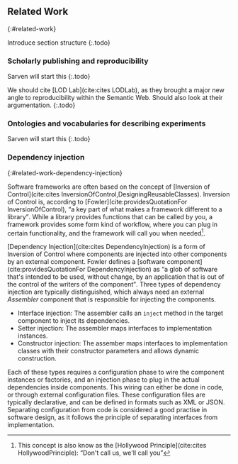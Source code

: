 ## Related Work
{:#related-work}

Introduce section structure
{:.todo}

### Scholarly publishing and reproducibility
Sarven will start this
{:.todo}

We should cite [LOD Lab](cite:cites LODLab),
as they brought a major new angle to reproducibility within the Semantic Web.
Should also look at their argumentation.
{:.todo}

### Ontologies and vocabularies for describing experiments
Sarven will start this
{:.todo}

### Dependency injection
{:#related-work-dependency-injection}

Software frameworks are often based on the concept of [Inversion of Control](cite:cites InversionOfControl,DesigningReusableClasses).
Inversion of Control is, according to [Fowler](cite:providesQuotationFor InversionOfControl), <q>a key part of what makes a framework different to a library</q>.
While a library provides functions that can be called by you, a framework provides some form kind of workflow,
where you can plug in certain functionality, and the framework will call you when needed[^HollywoodPrinciple].

[^HollywoodPrinciple]: This concept is also know as the [Hollywood Principle](cite:cites HollywoodPrinciple): <q>Don't call us, we'll call you</q>

[Dependency Injection](cite:cites DependencyInjection) is a form of Inversion of Control where components
are injected into other components by an external component.
Fowler defines a [software component](cite:providesQuotationFor DependencyInjection) as
<q>a glob of software that's intended to be used, without change, by an application that is out of the control of the writers of the component</q>.
Three types of dependency injection are typically distinguished,
which always need an external _Assembler_ component that is responsible for injecting the components.

* Interface injection: The assembler calls an `inject` method in the target component to inject its dependencies.
* Setter injection: The assembler maps interfaces to implementation instances.
* Constructor injection: The assember maps interfaces to implementation classes with their constructor parameters and allows dynamic construction.

Each of these types requires a configuration phase to wire the component instances or factories,
and an injection phase to plug in the actual dependencies inside components.
This wiring can either be done in code, or through external configuration files.
These configuration files are typically declarative, and can be defined in formats such as XML or JSON.
Separating configuration from code is considered a good practise in software design,
as it follows the principle of separating interfaces from implementation.
